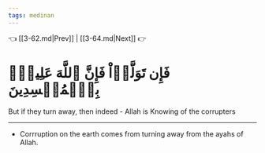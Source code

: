 ```yaml
---
tags: medinan
---
```


👈 [[3-62.md|Prev]] | [[3-64.md|Next]] 👉

# فَإِن تَوَلَّوۡاْ فَإِنَّ ٱللَّهَ عَلِيمُۢ بِٱلۡمُفۡسِدِينَ

But if they turn away, then indeed - Allah is Knowing of the corrupters

---
- Corrruption on the earth comes from turning away from the ayahs of Allah.
